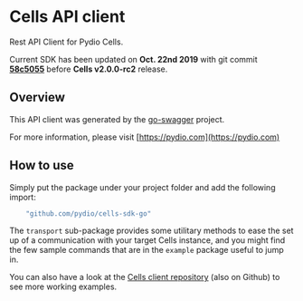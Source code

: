 # Cells API client

Rest API Client for Pydio Cells.

Current SDK has been updated on **Oct. 22nd 2019** with git commit **[58c5055](https://github.com/pydio/cells/commit/58c505590a0f476c9a728ca841df91a879fcd0cb)** before **Cells v2.0.0-rc2** release.

## Overview

This API client was generated by the [go-swagger](https://github.com/go-swagger/go-swagger) project.

For more information, please visit [https://pydio.com](https://pydio.com)

## How to use

Simply put the package under your project folder and add the following import:

```go
    "github.com/pydio/cells-sdk-go"
```

The `transport` sub-package provides some utilitary methods to ease the set up of a communication with your target Cells instance, and you might find the few sample commands that are in the `example` package useful to jump in.

You can also have a look at the [Cells client repository](https://github.com/pydio/cells-client) (also on Github) to see more working examples.
